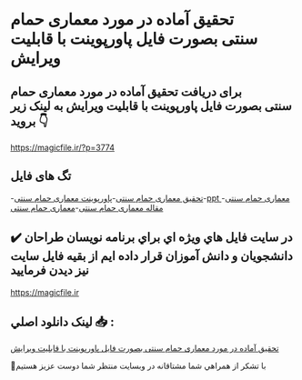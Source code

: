 # تحقیق آماده در مورد معماری حمام سنتی بصورت فایل پاورپوینت با قابلیت ویرایش

## برای دریافت تحقیق آماده در مورد معماری حمام سنتی بصورت فایل پاورپوینت با قابلیت ویرایش به لینک زیر بروید 👇

https://magicfile.ir/?p=3774

## تگ های فایل

-[تحقیق معماری حمام سنتی](https://magicfile.ir/product/%d8%aa%d8%ad%d9%82%db%8c%d9%82-%d9%85%d8%b9%d9%85%d8%a7%d8%b1%db%8c-%d8%ad%d9%85%d8%a7%d9%85-%d8%b3%d9%86%d8%aa%db%8c%d9%be%d8%a7%d9%88%d8%b1%d9%be%d9%88%db%8c%d9%86%d8%aa/)-[پاورپوینت معماری حمام سنتی](https://magicfile.ir/product/%d8%aa%d8%ad%d9%82%db%8c%d9%82-%d9%85%d8%b9%d9%85%d8%a7%d8%b1%db%8c-%d8%ad%d9%85%d8%a7%d9%85-%d8%b3%d9%86%d8%aa%db%8c%d9%be%d8%a7%d9%88%d8%b1%d9%be%d9%88%db%8c%d9%86%d8%aa/)-[ppt معماری حمام سنتی](https://magicfile.ir/product/%d8%aa%d8%ad%d9%82%db%8c%d9%82-%d9%85%d8%b9%d9%85%d8%a7%d8%b1%db%8c-%d8%ad%d9%85%d8%a7%d9%85-%d8%b3%d9%86%d8%aa%db%8c%d9%be%d8%a7%d9%88%d8%b1%d9%be%d9%88%db%8c%d9%86%d8%aa/)-[مقاله معماری حمام سنتی](https://magicfile.ir/product/%d8%aa%d8%ad%d9%82%db%8c%d9%82-%d9%85%d8%b9%d9%85%d8%a7%d8%b1%db%8c-%d8%ad%d9%85%d8%a7%d9%85-%d8%b3%d9%86%d8%aa%db%8c%d9%be%d8%a7%d9%88%d8%b1%d9%be%d9%88%db%8c%d9%86%d8%aa/)-[معماری حمام سنتی](https://magicfile.ir/product/%d8%aa%d8%ad%d9%82%db%8c%d9%82-%d9%85%d8%b9%d9%85%d8%a7%d8%b1%db%8c-%d8%ad%d9%85%d8%a7%d9%85-%d8%b3%d9%86%d8%aa%db%8c%d9%be%d8%a7%d9%88%d8%b1%d9%be%d9%88%db%8c%d9%86%d8%aa/)

## ✔️ در سايت فايل هاي ويژه اي براي برنامه نويسان طراحان دانشجويان و دانش آموزان قرار داده ايم از بقيه فايل سايت نيز ديدن فرماييد

https://magicfile.ir


## لينک دانلود اصلي 📥 :

[تحقیق آماده در مورد معماری حمام سنتی بصورت فایل پاورپوینت با قابلیت ویرایش](https://magicfile.ir/product/%d8%aa%d8%ad%d9%82%db%8c%d9%82-%d9%85%d8%b9%d9%85%d8%a7%d8%b1%db%8c-%d8%ad%d9%85%d8%a7%d9%85-%d8%b3%d9%86%d8%aa%db%8c%d9%be%d8%a7%d9%88%d8%b1%d9%be%d9%88%db%8c%d9%86%d8%aa/) 


🙏با تشکر از همراهي شما مشتاقانه در وبسایت منتظر شما دوست عزیز هستیم

